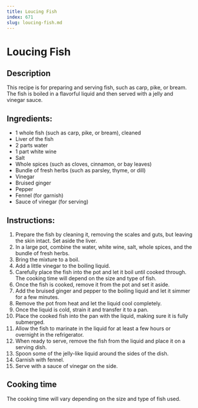 ```yaml
---
title: Loucing Fish
index: 671
slug: loucing-fish.md
---
```


# Loucing Fish

## Description
This recipe is for preparing and serving fish, such as carp, pike, or bream. The fish is boiled in a flavorful liquid and then served with a jelly and vinegar sauce.

## Ingredients:
- 1 whole fish (such as carp, pike, or bream), cleaned
- Liver of the fish
- 2 parts water
- 1 part white wine
- Salt
- Whole spices (such as cloves, cinnamon, or bay leaves)
- Bundle of fresh herbs (such as parsley, thyme, or dill)
- Vinegar
- Bruised ginger
- Pepper
- Fennel (for garnish)
- Sauce of vinegar (for serving)

## Instructions:
1. Prepare the fish by cleaning it, removing the scales and guts, but leaving the skin intact. Set aside the liver.
2. In a large pot, combine the water, white wine, salt, whole spices, and the bundle of fresh herbs.
3. Bring the mixture to a boil.
4. Add a little vinegar to the boiling liquid.
5. Carefully place the fish into the pot and let it boil until cooked through. The cooking time will depend on the size and type of fish.
6. Once the fish is cooked, remove it from the pot and set it aside.
7. Add the bruised ginger and pepper to the boiling liquid and let it simmer for a few minutes.
8. Remove the pot from heat and let the liquid cool completely.
9. Once the liquid is cold, strain it and transfer it to a pan.
10. Place the cooked fish into the pan with the liquid, making sure it is fully submerged.
11. Allow the fish to marinate in the liquid for at least a few hours or overnight in the refrigerator.
12. When ready to serve, remove the fish from the liquid and place it on a serving dish.
13. Spoon some of the jelly-like liquid around the sides of the dish.
14. Garnish with fennel.
15. Serve with a sauce of vinegar on the side.

## Cooking time
The cooking time will vary depending on the size and type of fish used.